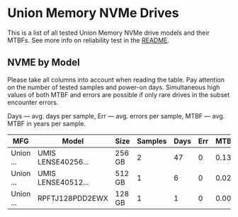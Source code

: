 Union Memory NVMe Drives
========================

This is a list of all tested Union Memory NVMe drive models and their MTBFs. See more
info on reliability test in the [README](https://github.com/bsdhw/SMART).

NVME by Model
------------

Please take all columns into account when reading the table. Pay attention on the
number of tested samples and power-on days. Simultaneous high values of both MTBF
and errors are possible if only rare drives in the subset encounter errors.

Days — avg. days per sample,
Err  — avg. errors per sample,
MTBF — avg. MTBF in years per sample.

| MFG       | Model              | Size   | Samples | Days  | Err   | MTBF   |
|-----------|--------------------|--------|---------|-------|-------|--------|
| Union ... | UMIS LENSE40256... | 256 GB | 2       | 47    | 0     | 0.13   |
| Union ... | UMIS LENSE40512... | 512 GB | 1       | 6     | 0     | 0.02   |
| Union ... | RPFTJ128PDD2EWX    | 128 GB | 1       | 1     | 0     | 0.00   |
